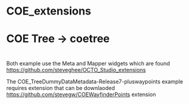 # COE_extensions

# COE Tree -> coetree
#

# 


Both example use the Meta and Mapper widgets which are found https://github.com/steveghee/OCTO_Studio_extensions
 

The COE_TreeDummyDataMetadata-Release7-pluswaypoints example 
requires extension that can be  downlaoded https://github.com/stevegw/COEWayfinderPoints extension

